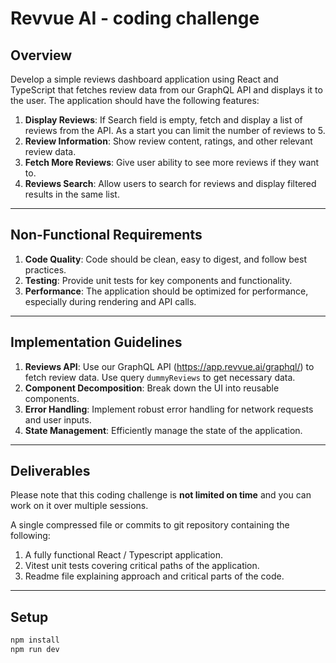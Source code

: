 # Revvue AI - coding challenge

## Overview

Develop a simple reviews dashboard application using React and TypeScript that fetches review data from our GraphQL API and displays it to the user. The application should have the following features:

1. **Display Reviews**: If Search field is empty, fetch and display a list of reviews from the API. As a start you can limit the number of reviews to 5.
2. **Review Information**: Show review content, ratings, and other relevant review data.
3. **Fetch More Reviews**: Give user ability to see more reviews if they want to.
4. **Reviews Search**: Allow users to search for reviews and display filtered results in the same list.

---

## Non-Functional Requirements

1. **Code Quality**: Code should be clean, easy to digest, and follow best practices.
2. **Testing**: Provide unit tests for key components and functionality.
3. **Performance**: The application should be optimized for performance, especially during rendering and API calls.

---

## Implementation Guidelines

1. **Reviews API**: Use our GraphQL API (https://app.revvue.ai/graphql/) to fetch review data. Use query `dummyReviews` to get necessary data.
2. **Component Decomposition**: Break down the UI into reusable components.
3. **Error Handling**: Implement robust error handling for network requests and user inputs.
4. **State Management**: Efficiently manage the state of the application.

---

## Deliverables
Please note that this coding challenge is **not limited on time** and you can work on it over multiple sessions.

A single compressed file or commits to git repository containing the following:

1. A fully functional React / Typescript application.
2. Vitest unit tests covering critical paths of the application.
3. Readme file explaining approach and critical parts of the code.

---

## Setup

```bash
npm install
npm run dev
```
